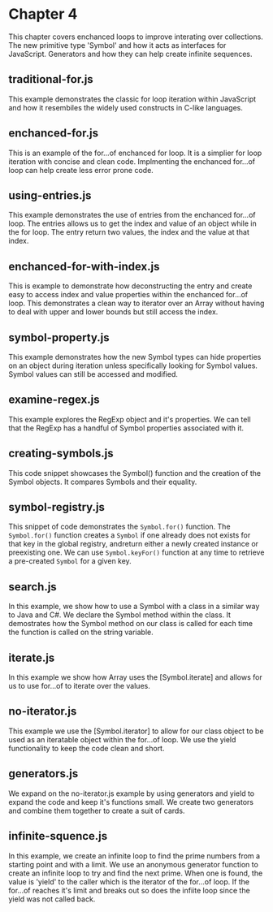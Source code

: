 # Chapter 4
This chapter covers enchanced loops to improve interating over collections. The new primitive type 'Symbol' and how it acts as interfaces for JavaScript. Generators and how they can help create infinite sequences.

## traditional-for.js
This example demonstrates the classic for loop iteration within JavaScript and how it resembiles the widely used constructs in C-like languages.

## enchanced-for.js
This is an example of the for...of enchanced for loop. It is a simplier for loop iteration with concise and clean code. Implmenting the enchanced for...of loop can help create less error prone code.

## using-entries.js
This example demonstrates the use of entries from the enchanced for...of loop. The entries allows us to get the index and value of an object while in the for loop. The entry return two values, the index and the value at that index.

## enchanced-for-with-index.js
This is example to demonstrate how deconstructing the entry and create easy to access index and value properties within the enchanced for...of loop. This demonstrates a clean way to iterator over an Array without having to deal with upper and lower bounds but still access the index.

## symbol-property.js
This example demonstrates how the new Symbol types can hide properties on an object during iteration unless specifically looking for Symbol values. Symbol values can still be accessed and modified.

## examine-regex.js
This example explores the RegExp object and it's properties. We can tell that the RegExp has a handful of Symbol properties associated with it.

## creating-symbols.js
This code snippet showcases the Symbol() function and the creation of the Symbol objects. It compares Symbols and their equality.

## symbol-registry.js
This snippet of code demonstrates the `Symbol.for()` function. The `Symbol.for()` function creates a `Symbol` if one already does not exists for that key in the global registry, andreturn either a newly created instance or preexisting one. We can use `Symbol.keyFor()` function at any time to retrieve a pre-created `Symbol` for a given key.

## search.js
In this example, we show how to use a Symbol with a class in a similar way to Java and C#. We declare the Symbol method within the class. It demostrates how the Symbol method on our class is called for each time the function is called on the string variable.

## iterate.js
In this example we show how Array uses the [Symbol.iterate] and allows for us to use for...of to iterate over the values.

## no-iterator.js
This example we use the [Symbol.iterator] to allow for our class object to be used as an iteratable object within the for...of loop. We use the yield functionality to keep the code clean and short.

## generators.js
We expand on the no-iterator.js example by using generators and yield to expand the code and keep it's functions small. We create two generators and combine them together to create a suit of cards.

## infinite-squence.js
In this example, we create an infinite loop to find the prime numbers from a starting point and with a limit. We use an anonymous generator function to create an infinite loop to try and find the next prime. When one is found, the value is 'yield' to the caller which is the iterator of the for...of loop. If the for...of reaches it's limit and breaks out so does the infiite loop since the yield was not called back.
